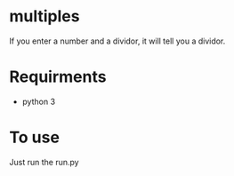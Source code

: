 # multiples
If you enter a number and a dividor, it will tell you a dividor.

# Requirments
* python 3

# To use
Just run the run.py
